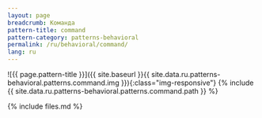 ```yaml
---
layout: page
breadcrumb: Команда
pattern-title: command
pattern-category: patterns-behavioral
permalink: /ru/behavioral/command/
lang: ru
---
```


![{{ page.pattern-title }}]({{ site.baseurl }}{{ site.data.ru.patterns-behavioral.patterns.command.img }}){:class="img-responsive"}
{% include {{ site.data.ru.patterns-behavioral.patterns.command.path }} %}

{% include files.md %}